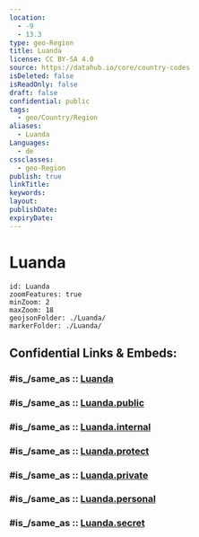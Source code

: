 ```yaml
---
location:
  - -9
  - 13.3
type: geo-Region
title: Luanda
license: CC BY-SA 4.0
source: https://datahub.io/core/country-codes
isDeleted: false
isReadOnly: false
draft: false
confidential: public
tags:
  - geo/Country/Region
aliases:
  - Luanda
Languages:
  - de
cssclasses:
  - geo-Region
publish: true
linkTitle:
keywords:
layout:
publishDate:
expiryDate:
---
```


# Luanda

```leaflet
id: Luanda
zoomFeatures: true 
minZoom: 2 
maxZoom: 18
geojsonFolder: ./Luanda/
markerFolder: ./Luanda/
```


## Confidential Links & Embeds: 

### #is_/same_as :: [Luanda](/_Standards/Earth/Continent/Africa/Africa~South/Angola/Provinces~Angola/Luanda.md) 

### #is_/same_as :: [Luanda.public](/_public/Earth/Continent/Africa/Africa~South/Angola/Provinces~Angola/Luanda.public.md) 

### #is_/same_as :: [Luanda.internal](/_internal/Earth/Continent/Africa/Africa~South/Angola/Provinces~Angola/Luanda.internal.md) 

### #is_/same_as :: [Luanda.protect](/_protect/Earth/Continent/Africa/Africa~South/Angola/Provinces~Angola/Luanda.protect.md) 

### #is_/same_as :: [Luanda.private](/_private/Earth/Continent/Africa/Africa~South/Angola/Provinces~Angola/Luanda.private.md) 

### #is_/same_as :: [Luanda.personal](/_personal/Earth/Continent/Africa/Africa~South/Angola/Provinces~Angola/Luanda.personal.md) 

### #is_/same_as :: [Luanda.secret](/_secret/Earth/Continent/Africa/Africa~South/Angola/Provinces~Angola/Luanda.secret.md)


